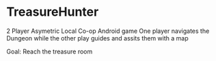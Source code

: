 # TreasureHunter


2 Player Asymetric Local Co-op Android game 
One player navigates the Dungeon while the other play guides and assits them with a map

Goal: Reach the treasure room
